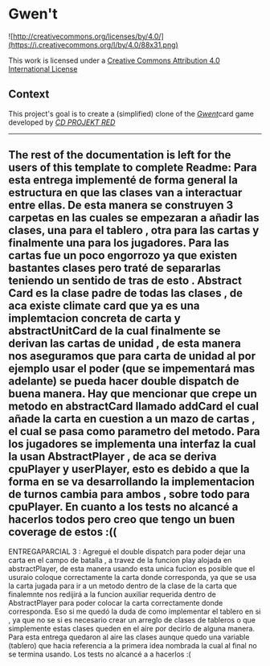 # Gwen't

![http://creativecommons.org/licenses/by/4.0/](https://i.creativecommons.org/l/by/4.0/88x31.png)

This work is licensed under a
[Creative Commons Attribution 4.0 International License](http://creativecommons.org/licenses/by/4.0/)

Context
-------

This project's goal is to create a (simplified) clone of the
[_Gwent_](https://www.playgwent.com/en)card game developed by [_CD PROJEKT RED_](https://cdprojektred.com/en/)

---

**The rest of the documentation is left for the users of this template to complete**
Readme: 
Para esta entrega implementé de forma general la estructura en que las clases van a interactuar entre ellas. 
De esta manera se construyen 3 carpetas en las cuales se empezaran a añadir las clases, una para el tablero , otra para las cartas y finalmente
una para los jugadores. 
Para las cartas fue un poco engorrozo ya que existen bastantes clases pero traté de separarlas teniendo un sentido de tras de 
esto . 
Abstract Card es la clase padre de todas las clases , de aca existe climate card que ya es una implemtacion concreta de carta y 
abstractUnitCard de la cual finalmente se derivan las cartas de unidad , de esta manera nos aseguramos que para carta de unidad 
al por ejemplo usar el poder (que se impementará mas adelante) se pueda hacer double dispatch de buena manera. 
Hay que mencionar que crepe un metodo en abstractCard llamado addCard el cual añade la carta en cuestion a 
un mazo de cartas , el cual se pasa como parametro del metodo. 
Para los jugadores se implementa una interfaz la cual la usan AbstractPlayer , de aca se deriva cpuPlayer y userPlayer, 
esto es debido a que la forma en se va desarrollando la implementacion de turnos cambia para ambos , sobre todo para 
cpuPlayer.
En cuanto a los tests no alcancé a hacerlos todos pero creo que tengo un buen coverage de estos :(( 
-------------------------------------------------------------------------------
ENTREGAPARCIAL 3 : 
Agregué el double dispatch para poder dejar una carta en el campo de batalla , a travez de la funcion 
play alojada en abstractPlayer, de esta manera usando esta unica fucion es posible que el usuraio 
coloque correctamente la carta donde corresponda, ya que se usa la carta jugada para 
ir a un metodo dentro de la clase de la carta que finalemnte nos redijirá a la funcion auxiliar requerida 
dentro de AbstractPlayer para poder colocar la carta correctamente donde corresponda. 
Eso si me quedó la duda de como implementar el tablero en si , ya que no se si es necesario crear 
un arreglo de clases de tableros o que simplemente estas clases queden en el aire por 
decirlo de alguna manera. Para esta entrega quedaron al aire las clases aunque quedo 
una variable (tablero) que hacia referencia a la primera idea nombrada la cual al final no se termina usando. 
Los tests no alcancé a a hacerlos :( 

